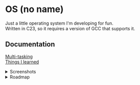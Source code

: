 # OS (no name)

Just a little operating system I'm developing for fun.  
Written in C23, so it requires a version of GCC that supports it.

## Documentation

[Multi-tasking](docs/MULTITASKING.md)  
[Things I learned](docs/THINGS_I_LEARNED.md)

<details>
<summary>Screenshots</summary>

![Screenshot](docs/img/screenshot0.png)

![Screenshot](docs/img/screenshot1.png)

![Screenshot](docs/img/screenshot2.png)

![Screenshot](docs/img/screenshot3.png)

![Screenshot](docs/img/screenshot4.png)

![Screenshot](docs/img/screenshot5.png)

</details>


<details>
<summary>Roadmap</summary>

<details>
<summary>General features</summary>

- ✅ Bootloader
- ✅ GRUB compatibility
- ✅ GDT
- ✅ TSS
- ✅ Paging
- ✅ IDT
- ✅ ATA PIO
- ✅ FAT16 - read
- ✅ FAT16 - write
- ⬜ MBR
- ✅ User mode
- ✅ Idle thread
- ✅ Spinlock
- ⬜ Semaphore
- ✅ Multi-tasking
- ⬜ User mode multi-threading
- ✅ PS/2 Keyboard
- ⬜ USB
- ✅ ELF loader
- ✅ Binary loader
- ✅ User programs
- ✅ User shell
- ✅ Serial
- ☑️ User standard library (still in progress)
- ✅ Framebuffer text mode
- ✅ TTY
- ✅ PIT
- ✅ Panic with stack trace
- ⬜ DWARF debugging
- ✅ Undefined behavior sanitizer
- ✅ Stack smashing protector
- ✅ VFS
- ☑️ Network stack
- ⬜ Make the syscalls more POSIX-like
- ⬜ GUI

</details>

<details>
<summary>Syscalls</summary>

- ✅ fork
- ✅ exec
- ✅ create_process
- ✅ exit
- ⬜ kill
- ✅ wait
- ✅ sleep
- ✅ yield
- ✅ getpid
- ✅ open
- ✅ close
- ✅ read
- ✅ write
- ✅ lseek
- ✅ fstat
- ✅ getcwd (get_current_directory)
- ✅ chdir (set_current_directory)
- ✅ reboot
- ✅ shutdown
- ✅ malloc
- ✅ free
- ✅ calloc
- ✅ realloc
- ⬜ brk
- ⬜ sbrk
- ⬜ mmap
- ⬜ munmap
- ✅ print
- ✅ getkey
- ✅ open_dir
- ⬜ dup
- ⬜ dup2
- ⬜ pipe
- ⬜ ioctl
- ✅ opendir
- ✅ readdir
- ✅ closedir
- ⬜ signal
- ⬜ sigaction
- ⬜ fcntl
- ⬜ socket
- ⬜ connect
- ⬜ bind
- ⬜ listen
- ⬜ accept
- ⬜ gettimeoftheday
- ⬜ clock_gettime
- ⬜ nanosleep
- ⬜ time
- ⬜ errno
- ⬜ pthread_create

</details>

</details>